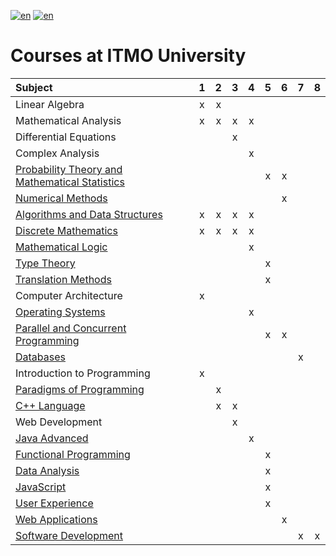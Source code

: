 [![en](https://img.shields.io/badge/lang-en-red.svg)](README.md) [![en](https://img.shields.io/badge/lang-ru-blue.svg)](README.ru.md)

# Courses at ITMO University

| Subject                                                      |  1   |  2   |  3   |  4   |  5   |  6   |  7   |  8   |
| :----------------------------------------------------------- | :--: | :--: | :--: | :--: | :--: | :--: | :--: | :--: |
| Linear Algebra                                               |  x   |  x   |      |      |      |      |      |      |
| Mathematical Analysis                                        |  x   |  x   |  x   |  x   |      |      |      |      |
| Differential Equations                                       |      |      |  x   |      |      |      |      |      |
| Complex Analysis                                             |      |      |      |  x   |      |      |      |      |
| [Probability Theory and Mathematical Statistics](https://github.com/cannor147/itmo-pt) |      |      |      |      |  x   |  x   |      |      |
| [Numerical Methods](https://github.com/cannor147/itmo-compute) |      |      |      |      |      |  x   |      |      |
| [Algorithms and Data Structures](https://github.com/cannor147/itmo-algo) |  x   |  x   |  x   |  x   |      |      |      |      |
| [Discrete Mathematics](https://github.com/cannor147/itmo-dm) |  x   |  x   |  x   |  x   |      |      |      |      |
| [Mathematical Logic](https://github.com/cannor147/itmo-mathlog) |      |      |      |  x   |      |      |      |      |
| [Type Theory](https://github.com/cannor147/itmo-tt)          |      |      |      |      |  x   |      |      |      |
| [Translation Methods](https://github.com/cannor147/itmo-trans) |      |      |      |      |  x   |      |      |      |
| Computer Architecture                                        |  x   |      |      |      |      |      |      |      |
| [Operating Systems](https://github.com/cannor147/itmo-os)    |      |      |      |  x   |      |      |      |      |
| [Parallel and Concurrent Programming](https://github.com/cannor147/itmo-mpp) |      |      |      |      |  x   |  x   |      |      |
| [Databases](https://github.com/cannor147/itmo-db)            |      |      |      |      |      |      |  x   |      |
| Introduction to Programming                                  |  x   |      |      |      |      |      |      |      |
| [Paradigms of Programming](https://github.com/cannor147/itmo-prog) |      |  x   |      |      |      |      |      |      |
| [C++ Language](https://github.com/cannor147/itmo-cpp)        |      |  x   |  x   |      |      |      |      |      |
| Web Development                                              |      |      |  x   |      |      |      |      |      |
| [Java Advanced](https://github.com/cannor147/itmo-java)      |      |      |      |  x   |      |      |      |      |
| [Functional Programming](https://github.com/cannor147/itmo-fp) |      |      |      |      |  x   |      |      |      |
| [Data Analysis](https://github.com/cannor147/itmo-da)        |      |      |      |      |  x   |      |      |      |
| [JavaScript](https://github.com/cannor147/itmo-js)           |      |      |      |      |  x   |      |      |      |
| [User Experience](https://github.com/cannor147/itmo-ux)      |      |      |      |      |  x   |      |      |      |
| [Web Applications](https://github.com/cannor147/itmo-webapp) |      |      |      |      |      |  x   |      |      |
| [Software Development](https://github.com/cannor147/itmo-sd) |      |      |      |      |      |      |  x   |  x   |

